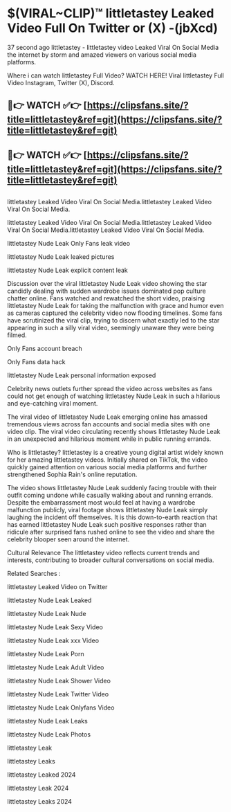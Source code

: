 # $(VIRAL~CLIP)™ littletastey Leaked Video Full On Twitter or (X) -(jbXcd)
37 second ago littletastey - littletastey video Leaked Viral On Social Media the internet by storm and amazed viewers on various social media platforms.

Where i can watch littletastey Full Video? WATCH HERE! Viral littletastey Full Video Instagram, Twitter (X), Discord.

## 🔴👉 WATCH ✅👉 [https://clipsfans.site/?title=littletastey&ref=git](https://clipsfans.site/?title=littletastey&ref=git)
## 🔴👉 WATCH ✅👉 [https://clipsfans.site/?title=littletastey&ref=git](https://clipsfans.site/?title=littletastey&ref=git)
##
littletastey Leaked Video Viral On Social Media.littletastey Leaked Video Viral On Social Media.

littletastey Leaked Video Viral On Social Media.littletastey Leaked Video Viral On Social Media.littletastey Leaked Video Viral On Social Media.

littletastey Nude Leak Only Fans leak video

littletastey Nude Leak leaked pictures

littletastey Nude Leak explicit content leak

Discussion over the viral littletastey Nude Leak video showing the star candidly dealing with sudden wardrobe issues dominated pop culture chatter online. Fans watched and rewatched the short video, praising littletastey Nude Leak for taking the malfunction with grace and humor even as cameras captured the celebrity video now flooding timelines. Some fans have scrutinized the viral clip, trying to discern what exactly led to the star appearing in such a silly viral video, seemingly unaware they were being filmed.


Only Fans account breach

Only Fans data hack

littletastey Nude Leak personal information exposed

Celebrity news outlets further spread the video across websites as fans could not get enough of watching littletastey Nude Leak in such a hilarious and eye-catching viral moment.


The viral video of littletastey Nude Leak emerging online has amassed tremendous views across fan accounts and social media sites with one video clip. The viral video circulating recently shows littletastey Nude Leak in an unexpected and hilarious moment while in public running errands.


Who is littletastey? littletastey is a creative young digital artist widely known for her amazing littletastey videos. Initially shared on TikTok, the video quickly gained attention on various social media platforms and further strengthened Sophia Rain's online reputation.

The video shows littletastey Nude Leak suddenly facing trouble with their outfit coming undone while casually walking about and running errands. Despite the embarrassment most would feel at having a wardrobe malfunction publicly, viral footage shows littletastey Nude Leak simply laughing the incident off themselves. It is this down-to-earth reaction that has earned littletastey Nude Leak such positive responses rather than ridicule after surprised fans rushed online to see the video and share the celebrity blooper seen around the internet.

Cultural Relevance The littletastey video reflects current trends and interests, contributing to broader cultural conversations on social media.

Related Searches :

littletastey Leaked Video on Twitter

littletastey Nude Leak Leaked

littletastey Nude Leak Nude

littletastey Nude Leak Sexy Video

littletastey Nude Leak xxx Video

littletastey Nude Leak Porn

littletastey Nude Leak Adult Video

littletastey Nude Leak Shower Video

littletastey Nude Leak Twitter Video

littletastey Nude Leak Onlyfans Video

littletastey Nude Leak Leaks

littletastey Nude Leak Photos

littletastey Leak

littletastey Leaks

littletastey Leaked 2024

littletastey Leak 2024

littletastey Leaks 2024
